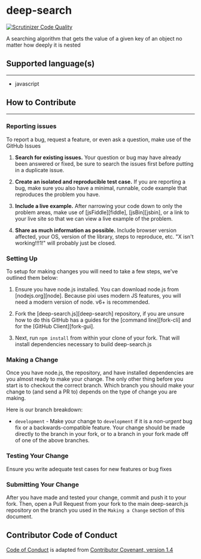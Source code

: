 # deep-search

[![Scrutinizer Code Quality](https://scrutinizer-ci.com/g/andela-iamao/deep-search/badges/quality-score.png?b=development)](https://scrutinizer-ci.com/g/andela-iamao/deep-search/?branch=development)

A searching algorithm that gets the value of a given key of an object no matter how deeply it is nested

## Supported language(s)
---
- javascript

## How to Contribute
---

### Reporting issues

To report a bug, request a feature, or even ask a question, make use of the GitHub Issues

1. **Search for existing issues.** Your question or bug may have already been answered or fixed,
be sure to search the issues first before putting in a duplicate issue.

2. **Create an isolated and reproducible test case.** If you are reporting a bug, make sure you
also have a minimal, runnable, code example that reproduces the problem you have.

3. **Include a live example.** After narrowing your code down to only the problem areas, make use
of [jsFiddle][fiddle], [jsBin][jsbin], or a link to your live site so that we can view a live example of the problem.

4. **Share as much information as possible.** Include browser version affected, your OS, version of
the library, steps to reproduce, etc. "X isn't working!!!1!" will probably just be closed.

### Setting Up

To setup for making changes you will need to take a few steps, we've outlined them below:

1. Ensure you have node.js installed. You can download node.js from [nodejs.org][node]. Because
pixi uses modern JS features, you will need a modern version of node. v6+ is recommended.

2. Fork the [deep-search.js][deep-search] repository, if you are unsure how to do this GitHub has a guides
for the [command line][fork-cli] and for the [GitHub Client][fork-gui].

3. Next, run `npm install` from within your clone of your fork. That will install dependencies
necessary to build deep-search.js


### Making a Change

Once you have node.js, the repository, and have installed dependencies are you almost ready to make your
change. The only other thing before you start is to checkout the correct branch. Which branch you should
make your change to (and send a PR to) depends on the type of change you are making.

Here is our branch breakdown:

- `development` - Make your change to `development` if it is a *non-urgent* bug fix or a backwards-compatible feature.
Your change should be made directly to the branch in your fork, or to a branch in your fork made off of
one of the above branches.

### Testing Your Change

Ensure you write adequate test cases for new features or bug fixes

### Submitting Your Change

After you have made and tested your change, commit and push it to your fork. Then, open a Pull Request
from your fork to the main deep-search.js repository on the branch you used in the `Making a Change` section of this document.

## Contributor Code of Conduct

[Code of Conduct](CODE_OF_CONDUCT.md) is adapted from [Contributor Covenant, version 1.4](http://contributor-covenant.org/version/1/4)
